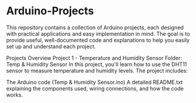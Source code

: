 # Arduino-Projects
This repository contains a collection of Arduino projects, each designed with practical applications and easy implementation in mind. The goal is to provide useful, well-documented code and explanations to help you easily set up and understand each project.

Projects Overview
Project 1 - Temperature and Humidity Sensor
Folder: Temp & Humidity Sensor
In this project, you'll learn how to use the DHT11 sensor to measure temperature and humidity levels. The project includes:

The Arduino code (Temp & Humidity Sensor.ino)
A detailed README.txt explaining the components used, wiring connections, and how the code works.
